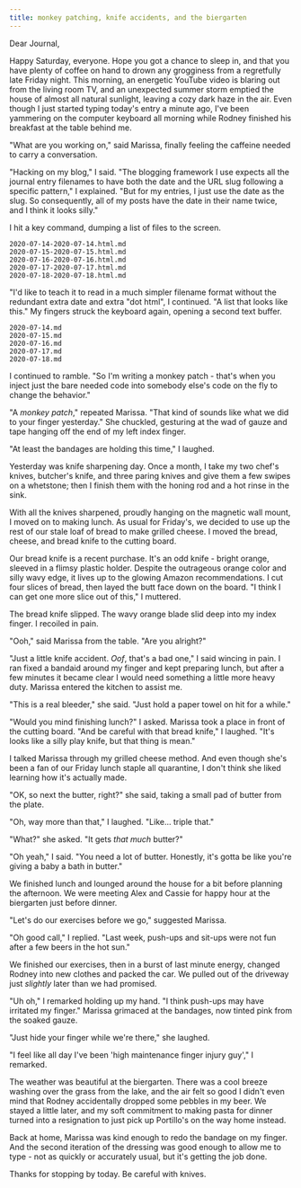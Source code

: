 ```yaml
---
title: monkey patching, knife accidents, and the biergarten
---
```


Dear Journal,

Happy Saturday, everyone.  Hope you got a chance to sleep in, and that
you have plenty of coffee on hand to drown any grogginess from a
regretfully late Friday night.  This morning, an energetic YouTube
video is blaring out from the living room TV, and an unexpected summer
storm emptied the house of almost all natural sunlight, leaving a cozy
dark haze in the air.  Even though I just started typing today's entry
a minute ago, I've been yammering on the computer keyboard all morning
while Rodney finished his breakfast at the table behind me.

"What are you working on," said Marissa, finally feeling the caffeine
needed to carry a conversation.

"Hacking on my blog," I said.  "The blogging framework I use expects
all the journal entry filenames to have both the date and the URL slug
following a specific pattern," I explained.  "But for my entries, I
just use the date as the slug.  So consequently, all of my posts have
the date in their name twice, and I think it looks silly."

I hit a key command, dumping a list of files to the screen.

    2020-07-14-2020-07-14.html.md
    2020-07-15-2020-07-15.html.md
    2020-07-16-2020-07-16.html.md
    2020-07-17-2020-07-17.html.md
    2020-07-18-2020-07-18.html.md

"I'd like to teach it to read in a much simpler filename format
without the redundant extra date and extra "dot html", I continued.
"A list that looks like this."  My fingers struck the keyboard again,
opening a second text buffer.

    2020-07-14.md
    2020-07-15.md
    2020-07-16.md
    2020-07-17.md
    2020-07-18.md

I continued to ramble.  "So I'm writing a monkey patch - that's when
you inject just the bare needed code into somebody else's code on the
fly to change the behavior."

"A _monkey patch_," repeated Marissa.  "That kind of sounds like what
we did to your finger yesterday."  She chuckled, gesturing at the wad
of gauze and tape hanging off the end of my left index finger.

"At least the bandages are holding this time," I laughed.

Yesterday was knife sharpening day.  Once a month, I take my two
chef's knives, butcher's knife, and three paring knives and give them
a few swipes on a whetstone; then I finish them with the honing rod
and a hot rinse in the sink.

With all the knives sharpened, proudly hanging on the magnetic wall
mount, I moved on to making lunch.  As usual for Friday's, we decided
to use up the rest of our stale loaf of bread to make grilled cheese.
I moved the bread, cheese, and bread knife to the cutting board.

Our bread knife is a recent purchase.  It's an odd knife - bright
orange, sleeved in a flimsy plastic holder.  Despite the outrageous
orange color and silly wavy edge, it lives up to the glowing Amazon
recommendations.  I cut four slices of bread, then layed the butt face
down on the board.  "I think I can get one more slice out of this," I
muttered.

The bread knife slipped.  The wavy orange blade slid deep into my
index finger.  I recoiled in pain.

"Ooh," said Marissa from the table.  "Are you alright?"

"Just a little knife accident.  _Oof_, that's a bad one," I said
wincing in pain.  I ran fixed a bandaid around my finger and kept
preparing lunch, but after a few minutes it became clear I would need
something a little more heavy duty.  Marissa entered the kitchen to
assist me.

"This is a real bleeder," she said.  "Just hold a paper towel on hit
for a while."

"Would you mind finishing lunch?" I asked.  Marissa took a place in
front of the cutting board.  "And be careful with that bread knife," I
laughed.  "It's looks like a silly play knife, but that thing is
mean."

I talked Marissa through my grilled cheese method.  And even though
she's been a fan of our Friday lunch staple all quarantine, I don't
think she liked learning how it's actually made.

"OK, so next the butter, right?" she said, taking a small pad of
butter from the plate.

"Oh, way more than that," I laughed.  "Like... triple that."

"What?" she asked.  "It gets _that much_ butter?"

"Oh yeah," I said.  "You need a lot of butter.  Honestly, it's gotta
be like you're giving a baby a bath in butter."

We finished lunch and lounged around the house for a bit before
planning the afternoon.  We were meeting Alex and Cassie for happy
hour at the biergarten just before dinner.

"Let's do our exercises before we go," suggested Marissa.

"Oh good call," I replied.  "Last week, push-ups and sit-ups were not
fun after a few beers in the hot sun."

We finished our exercises, then in a burst of last minute energy,
changed Rodney into new clothes and packed the car.  We pulled out of
the driveway just _slightly_ later than we had promised.

"Uh oh," I remarked holding up my hand.  "I think push-ups may have
irritated my finger."  Marissa grimaced at the bandages, now tinted
pink from the soaked gauze.

"Just hide your finger while we're there," she laughed.

"I feel like all day I've been 'high maintenance finger injury guy',"
I remarked.

The weather was beautiful at the biergarten.  There was a cool breeze
washing over the grass from the lake, and the air felt so good I
didn't even mind that Rodney accidentally dropped some pebbles in my
beer.  We stayed a little later, and my soft commitment to making
pasta for dinner turned into a resignation to just pick up Portillo's
on the way home instead.

Back at home, Marissa was kind enough to redo the bandage on my
finger.  And the second iteration of the dressing was good enough to
allow me to type - not as quickly or accurately usual, but it's
getting the job done.

Thanks for stopping by today.  Be careful with knives.
